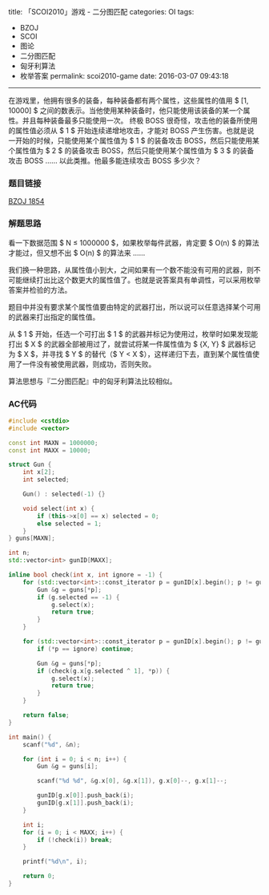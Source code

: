 title: 「SCOI2010」游戏 - 二分图匹配
categories: OI
tags: 
  - BZOJ
  - SCOI
  - 图论
  - 二分图匹配
  - 匈牙利算法
  - 枚举答案
permalink: scoi2010-game
date: 2016-03-07 09:43:18
---

在游戏里，他拥有很多的装备，每种装备都有两个属性，这些属性的值用 $ [1, 10000] $ 之间的数表示。当他使用某种装备时，他只能使用该装备的某一个属性。并且每种装备最多只能使用一次。 终极 BOSS 很奇怪，攻击他的装备所使用的属性值必须从 $ 1 $ 开始连续递增地攻击，才能对 BOSS 产生伤害。也就是说一开始的时候，只能使用某个属性值为 $ 1 $ 的装备攻击 BOSS，然后只能使用某个属性值为 $ 2 $ 的装备攻击 BOSS，然后只能使用某个属性值为 $ 3 $ 的装备攻击 BOSS …… 以此类推。他最多能连续攻击 BOSS 多少次？

<!-- more -->

### 题目链接
[BZOJ 1854](http://www.lydsy.com/JudgeOnline/problem.php?id=1854)

### 解题思路
看一下数据范围 $ N ≤ 1000000 $，如果枚举每件武器，肯定要 $ O(n) $ 的算法才能过，但又想不出 $ O(n) $ 的算法来 ……

我们换一种思路，从属性值小到大，之间如果有一个数不能没有可用的武器，则不可能继续打出比这个数更大的属性值了。也就是说答案具有单调性，可以采用枚举答案并检验的方法。

题目中并没有要求某个属性值要由特定的武器打出，所以说可以任意选择某个可用的武器来打出指定的属性值。

从 $ 1 $ 开始，任选一个可打出 $ 1 $ 的武器并标记为使用过，枚举时如果发现能打出 $ X $ 的武器全部被用过了，就尝试将某一件属性值为 $ \{X, Y\} $ 武器标记为 $ X $，并寻找 $ Y $ 的替代（$ Y < X $），这样递归下去，直到某个属性值使用了一件没有被使用武器，则成功，否则失败。

算法思想与『二分图匹配』中的匈牙利算法比较相似。

### AC代码
```c++
#include <cstdio>
#include <vector>

const int MAXN = 1000000;
const int MAXX = 10000;

struct Gun {
	int x[2];
	int selected;

	Gun() : selected(-1) {}

	void select(int x) {
		if (this->x[0] == x) selected = 0;
		else selected = 1;
	}
} guns[MAXN];

int n;
std::vector<int> gunID[MAXX];

inline bool check(int x, int ignore = -1) {
	for (std::vector<int>::const_iterator p = gunID[x].begin(); p != gunID[x].end(); p++) {
		Gun &g = guns[*p];
		if (g.selected == -1) {
			g.select(x);
			return true;
		}
	}

	for (std::vector<int>::const_iterator p = gunID[x].begin(); p != gunID[x].end(); p++) {
		if (*p == ignore) continue;

		Gun &g = guns[*p];
		if (check(g.x[g.selected ^ 1], *p)) {
			g.select(x);
			return true;
		}
	}

	return false;
}

int main() {
	scanf("%d", &n);

	for (int i = 0; i < n; i++) {
		Gun &g = guns[i];

		scanf("%d %d", &g.x[0], &g.x[1]), g.x[0]--, g.x[1]--;

		gunID[g.x[0]].push_back(i);
		gunID[g.x[1]].push_back(i);
	}

	int i;
	for (i = 0; i < MAXX; i++) {
		if (!check(i)) break;
	}

	printf("%d\n", i);

	return 0;
}
```
